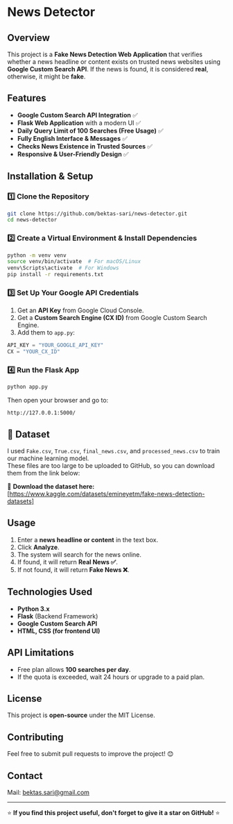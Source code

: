 # News Detector

## Overview
This project is a **Fake News Detection Web Application** that verifies whether a news headline or content exists on trusted news websites using **Google Custom Search API**. 
If the news is found, it is considered **real**, otherwise, it might be **fake**.

## Features
- **Google Custom Search API Integration** ✅
- **Flask Web Application** with a modern UI ✅
- **Daily Query Limit of 100 Searches (Free Usage)** ✅
- **Fully English Interface & Messages** ✅
- **Checks News Existence in Trusted Sources** ✅
- **Responsive & User-Friendly Design** ✅

## Installation & Setup

### **1️⃣ Clone the Repository**
```bash
git clone https://github.com/bektas-sari/news-detector.git
cd news-detector
```

### **2️⃣ Create a Virtual Environment & Install Dependencies**
```bash
python -m venv venv
source venv/bin/activate  # For macOS/Linux
venv\Scripts\activate  # For Windows
pip install -r requirements.txt
```

### **3️⃣ Set Up Your Google API Credentials**
1. Get an **API Key** from Google Cloud Console.
2. Get a **Custom Search Engine (CX ID)** from Google Custom Search Engine.
3. Add them to `app.py`:
```python
API_KEY = "YOUR_GOOGLE_API_KEY"
CX = "YOUR_CX_ID"
```

### **4️⃣ Run the Flask App**
```bash
python app.py
```
Then open your browser and go to:
```
http://127.0.0.1:5000/
```

## 📂 Dataset  
I used `Fake.csv`, `True.csv`, `final_news.csv`, and `processed_news.csv` to train our machine learning model.  
These files are too large to be uploaded to GitHub, so you can download them from the link below:  

🔗 **Download the dataset here:** [https://www.kaggle.com/datasets/emineyetm/fake-news-detection-datasets]


## Usage
1. Enter a **news headline or content** in the text box.
2. Click **Analyze**.
3. The system will search for the news online.
4. If found, it will return **Real News ✅**.
5. If not found, it will return **Fake News ❌**.

## Technologies Used
- **Python 3.x**
- **Flask** (Backend Framework)
- **Google Custom Search API**
- **HTML, CSS (for frontend UI)**

## API Limitations
- Free plan allows **100 searches per day**.
- If the quota is exceeded, wait 24 hours or upgrade to a paid plan.

## License
This project is **open-source** under the MIT License.

## Contributing
Feel free to submit pull requests to improve the project! 😊

## Contact
Mail: bektas.sari@gmail.com

---

⭐ **If you find this project useful, don't forget to give it a star on GitHub!** ⭐
